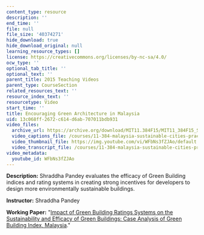 ```yaml
---
content_type: resource
description: ''
end_time: ''
file: null
file_size: '40374271'
hide_download: true
hide_download_original: null
learning_resource_types: []
license: https://creativecommons.org/licenses/by-nc-sa/4.0/
ocw_type: ''
optional_tab_title: ''
optional_text: ''
parent_title: 2015 Teaching Videos
parent_type: CourseSection
related_resources_text: ''
resource_index_text: ''
resourcetype: Video
start_time: ''
title: Encouraging Green Architecture in Malaysia
uid: 13c068ff-2672-c614-d6ab-707011bdb931
video_files:
  archive_url: https://archive.org/download/MIT11.384F15/MIT11_384F15_Shraddha_300k.mp4
  video_captions_file: /courses/11-384-malaysia-sustainable-cities-practicum-spring-2018/d32a446bf1335fe2a743bdfbc7ae011d_WFbNs3fZJAo.vtt
  video_thumbnail_file: https://img.youtube.com/vi/WFbNs3fZJAo/default.jpg
  video_transcript_file: /courses/11-384-malaysia-sustainable-cities-practicum-spring-2018/c3e9e0294867f0bc5f577f646464a6d6_WFbNs3fZJAo.pdf
video_metadata:
  youtube_id: WFbNs3fZJAo
---
```


**Description:** Shraddha Pandey evaluates the efficacy of Green Building indices and rating systems in creating strong incentives for developers to design more environmentally sustainable buildings.

**Instructor:** Shraddha Pandey

**Working Paper:** "[Impact of Green Building Ratings Systems on the Sustainability and Efficacy of Green Buildings: Case Analysis of Green Building Index, Malaysia](https://malaysiacities.mit.edu/paperPandey)."

